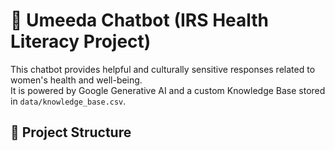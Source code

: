 # 🤖 Umeeda Chatbot (IRS Health Literacy Project)

This chatbot provides helpful and culturally sensitive responses related to women's health and well-being.  
It is powered by Google Generative AI and a custom Knowledge Base stored in `data/knowledge_base.csv`.

## 📂 Project Structure

